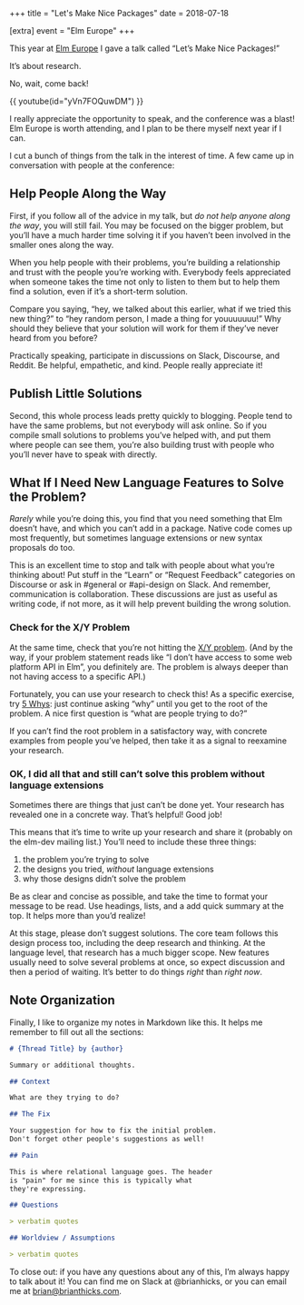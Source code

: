 +++
title = "Let's Make Nice Packages"
date = 2018-07-18

[extra]
event = "Elm Europe"
+++

This year at [Elm Europe](https://2018.elmeurope.org) I gave a talk called “Let’s Make Nice Packages!”

It’s about research.

No, wait, come back!

{{ youtube(id="yVn7FOQuwDM") }}

I really appreciate the opportunity to speak, and the conference was a blast! Elm Europe is worth attending, and I plan to be there myself next year if I can.

I cut a bunch of things from the talk in the interest of time. A few came up in conversation with people at the conference:

## Help People Along the Way

First, if you follow all of the advice in my talk, but *do not help anyone along the way*, you will still fail. You may be focused on the bigger problem, but you’ll have a much harder time solving it if you haven’t been involved in the smaller ones along the way.

When you help people with their problems, you’re building a relationship and trust with the people you’re working with. Everybody feels appreciated when someone takes the time not only to listen to them but to help them find a solution, even if it’s a short-term solution.

Compare you saying, “hey, we talked about this earlier, what if we tried this new thing?” to “hey random person, I made a thing for youuuuuuu!” Why should they believe that your solution will work for them if they’ve never heard from you before?

Practically speaking, participate in discussions on Slack, Discourse, and Reddit. Be helpful, empathetic, and kind. People really appreciate it!

## Publish Little Solutions

Second, this whole process leads pretty quickly to blogging. People tend to have the same problems, but not everybody will ask online. So if you compile small solutions to problems you’ve helped with, and put them where people can see them, you’re also building trust with people who you’ll never have to speak with directly.

## What If I Need New Language Features to Solve the Problem?

*Rarely* while you’re doing this, you find that you need something that Elm doesn’t have, and which you can’t add in a package. Native code comes up most frequently, but sometimes language extensions or new syntax proposals do too.

This is an excellent time to stop and talk with people about what you’re thinking about! Put stuff in the “Learn” or “Request Feedback” categories on Discourse or ask in #general or #api-design on Slack. And remember, communication is collaboration. These discussions are just as useful as writing code, if not more, as it will help prevent building the wrong solution.

### Check for the X/Y Problem

At the same time, check that you’re not hitting the [X/Y problem](http://xyproblem.info/). (And by the way, if your problem statement reads like “I don’t have access to some web platform API in Elm”, you definitely are. The problem is always deeper than not having access to a specific API.)

Fortunately, you can use your research to check this! As a specific exercise, try [5 Whys](https://www.isixsigma.com/tools-templates/cause-effect/determine-root-cause-5-whys/): just continue asking “why” until you get to the root of the problem. A nice first question is “what are people trying to do?”

If you can’t find the root problem in a satisfactory way, with concrete examples from people you’ve helped, then take it as a signal to reexamine your research.

### OK, I did all that and still can’t solve this problem without language extensions

Sometimes there are things that just can’t be done yet. Your research has revealed one in a concrete way. That’s helpful! Good job!

This means that it’s time to write up your research and share it (probably on the elm-dev mailing list.) You’ll need to include these three things:

1. the problem you’re trying to solve
2. the designs you tried, *without* language extensions
3. why those designs didn’t solve the problem

Be as clear and concise as possible, and take the time to format your message to be read. Use headings, lists, and a add quick summary at the top. It helps more than you’d realize!

At this stage, please don’t suggest solutions. The core team follows this design process too, including the deep research and thinking. At the language level, that research has a much bigger scope. New features usually need to solve several problems at once, so expect discussion and then a period of waiting. It’s better to do things *right* than *right now*.

## Note Organization

Finally, I like to organize my notes in Markdown like this. It helps me remember to fill out all the sections:

```markdown
# {Thread Title} by {author}

Summary or additional thoughts.

## Context

What are they trying to do?

## The Fix

Your suggestion for how to fix the initial problem.
Don't forget other people's suggestions as well!

## Pain

This is where relational language goes. The header
is "pain" for me since this is typically what
they're expressing.

## Questions

> verbatim quotes

## Worldview / Assumptions

> verbatim quotes
```

To close out: if you have any questions about any of this, I’m always happy to talk about it! You can find me on Slack at @brianhicks, or you can email me at [brian@brianthicks.com](mailto:brian@brianthicks.com).

